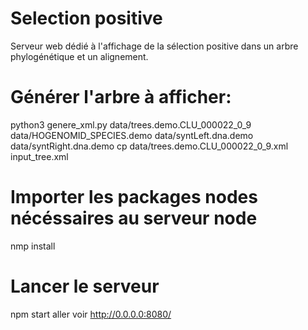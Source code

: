 # Selection positive
Serveur web dédié à l'affichage de la sélection positive dans un arbre phylogénétique et un alignement.

# Générer l'arbre à afficher:
python3 genere_xml.py  data/trees.demo.CLU_000022_0_9  data/HOGENOMID_SPECIES.demo  data/syntLeft.dna.demo  data/syntRight.dna.demo
cp data/trees.demo.CLU_000022_0_9.xml input_tree.xml  

# Importer les packages nodes nécéssaires au serveur node
nmp install

# Lancer le serveur
npm start
aller voir http://0.0.0.0:8080/

